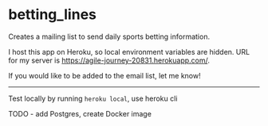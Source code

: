 # betting_lines
Creates a mailing list to send daily sports betting information.

I host this app on Heroku, so local environment variables are hidden. URL for my server is <a>https://agile-journey-20831.herokuapp.com/<a>.
  
If you would like to be added to the email list, let me know!
  
  ------------------
  

Test locally by running ```heroku local```, use heroku cli

TODO - add Postgres, create Docker image
